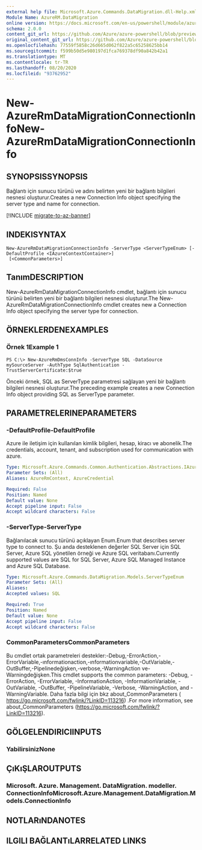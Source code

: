 ```yaml
---
external help file: Microsoft.Azure.Commands.DataMigration.dll-Help.xml
Module Name: AzureRM.DataMigration
online version: https://docs.microsoft.com/en-us/powershell/module/azurerm.datamigration/New-AzureRmDataMigrationConnectionInfo
schema: 2.0.0
content_git_url: https://github.com/Azure/azure-powershell/blob/preview/src/ResourceManager/DataMigration/Commands.DataMigration/help/New-AzureRmDataMigrationConnectionInfo.md
original_content_git_url: https://github.com/Azure/azure-powershell/blob/preview/src/ResourceManager/DataMigration/Commands.DataMigration/help/New-AzureRmDataMigrationConnectionInfo.md
ms.openlocfilehash: 77559f5858c26d665d062f822a5c65258625bb14
ms.sourcegitcommit: f599b50d5e980197d1fca769378df90a842b42a1
ms.translationtype: MT
ms.contentlocale: tr-TR
ms.lasthandoff: 08/20/2020
ms.locfileid: "93762952"
---
```

# <span data-ttu-id="9a693-101">New-AzureRmDataMigrationConnectionInfo</span><span class="sxs-lookup"><span data-stu-id="9a693-101">New-AzureRmDataMigrationConnectionInfo</span></span>

## <span data-ttu-id="9a693-102">SYNOPSIS</span><span class="sxs-lookup"><span data-stu-id="9a693-102">SYNOPSIS</span></span>
<span data-ttu-id="9a693-103">Bağlantı için sunucu türünü ve adını belirten yeni bir bağlantı bilgileri nesnesi oluşturur.</span><span class="sxs-lookup"><span data-stu-id="9a693-103">Creates a new Connection Info object specifying the server type and name for connection.</span></span>

[!INCLUDE [migrate-to-az-banner](../../includes/migrate-to-az-banner.md)]

## <span data-ttu-id="9a693-104">INDEKI</span><span class="sxs-lookup"><span data-stu-id="9a693-104">SYNTAX</span></span>

```
New-AzureRmDataMigrationConnectionInfo -ServerType <ServerTypeEnum> [-DefaultProfile <IAzureContextContainer>]
 [<CommonParameters>]
```

## <span data-ttu-id="9a693-105">Tanım</span><span class="sxs-lookup"><span data-stu-id="9a693-105">DESCRIPTION</span></span>
<span data-ttu-id="9a693-106">New-AzureRmDataMigrationConnectionInfo cmdlet, bağlantı için sunucu türünü belirten yeni bir bağlantı bilgileri nesnesi oluşturur.</span><span class="sxs-lookup"><span data-stu-id="9a693-106">The New-AzureRmDataMigrationConnectionInfo cmdlet creates new a Connection Info object specifying the server type for connection.</span></span> 

## <span data-ttu-id="9a693-107">ÖRNEKLERDEN</span><span class="sxs-lookup"><span data-stu-id="9a693-107">EXAMPLES</span></span>

### <span data-ttu-id="9a693-108">Örnek 1</span><span class="sxs-lookup"><span data-stu-id="9a693-108">Example 1</span></span>
```
PS C:\> New-AzureRmDmsConnInfo -ServerType SQL -DataSource mySourceServer -AuthType SqlAuthentication -TrustServerCertificate:$true
```

<span data-ttu-id="9a693-109">Önceki örnek, SQL as ServerType parametresi sağlayan yeni bir bağlantı bilgileri nesnesi oluşturur.</span><span class="sxs-lookup"><span data-stu-id="9a693-109">The preceding example creates a new Connection Info object providing SQL as ServerType parameter.</span></span>

## <span data-ttu-id="9a693-110">PARAMETRELERINE</span><span class="sxs-lookup"><span data-stu-id="9a693-110">PARAMETERS</span></span>

### <span data-ttu-id="9a693-111">-DefaultProfile</span><span class="sxs-lookup"><span data-stu-id="9a693-111">-DefaultProfile</span></span>
<span data-ttu-id="9a693-112">Azure ile iletişim için kullanılan kimlik bilgileri, hesap, kiracı ve abonelik.</span><span class="sxs-lookup"><span data-stu-id="9a693-112">The credentials, account, tenant, and subscription used for communication with azure.</span></span>

```yaml
Type: Microsoft.Azure.Commands.Common.Authentication.Abstractions.IAzureContextContainer
Parameter Sets: (All)
Aliases: AzureRmContext, AzureCredential

Required: False
Position: Named
Default value: None
Accept pipeline input: False
Accept wildcard characters: False
```

### <span data-ttu-id="9a693-113">-ServerType</span><span class="sxs-lookup"><span data-stu-id="9a693-113">-ServerType</span></span>
<span data-ttu-id="9a693-114">Bağlanılacak sunucu türünü açıklayan Enum.</span><span class="sxs-lookup"><span data-stu-id="9a693-114">Enum that describes server type to connect to.</span></span> <span data-ttu-id="9a693-115">Şu anda desteklenen değerler SQL Server için SQL Server, Azure SQL yönetilen örneği ve Azure SQL veritabanı.</span><span class="sxs-lookup"><span data-stu-id="9a693-115">Currently supported values are SQL for SQL Server, Azure SQL Managed Instance and Azure SQL Database.</span></span> 

```yaml
Type: Microsoft.Azure.Commands.DataMigration.Models.ServerTypeEnum
Parameter Sets: (All)
Aliases:
Accepted values: SQL

Required: True
Position: Named
Default value: None
Accept pipeline input: False
Accept wildcard characters: False
```

### <span data-ttu-id="9a693-116">CommonParameters</span><span class="sxs-lookup"><span data-stu-id="9a693-116">CommonParameters</span></span>
<span data-ttu-id="9a693-117">Bu cmdlet ortak parametreleri destekler:-Debug,-ErrorAction,-ErrorVariable,-ınformationaction,-ınformationvariable,-OutVariable,-OutBuffer,-Pipelinedeğişken,-verbose,-WarningAction ve-Warningdeğişken.</span><span class="sxs-lookup"><span data-stu-id="9a693-117">This cmdlet supports the common parameters: -Debug, -ErrorAction, -ErrorVariable, -InformationAction, -InformationVariable, -OutVariable, -OutBuffer, -PipelineVariable, -Verbose, -WarningAction, and -WarningVariable.</span></span> <span data-ttu-id="9a693-118">Daha fazla bilgi için bkz about_CommonParameters ( https://go.microsoft.com/fwlink/?LinkID=113216) .</span><span class="sxs-lookup"><span data-stu-id="9a693-118">For more information, see about_CommonParameters (https://go.microsoft.com/fwlink/?LinkID=113216).</span></span>

## <span data-ttu-id="9a693-119">GÖLGELENDIRICI</span><span class="sxs-lookup"><span data-stu-id="9a693-119">INPUTS</span></span>

### <span data-ttu-id="9a693-120">Yabilirsiniz</span><span class="sxs-lookup"><span data-stu-id="9a693-120">None</span></span>

## <span data-ttu-id="9a693-121">ÇıKıŞLAR</span><span class="sxs-lookup"><span data-stu-id="9a693-121">OUTPUTS</span></span>

### <span data-ttu-id="9a693-122">Microsoft. Azure. Management. DataMigration. modeller. ConnectionInfo</span><span class="sxs-lookup"><span data-stu-id="9a693-122">Microsoft.Azure.Management.DataMigration.Models.ConnectionInfo</span></span>

## <span data-ttu-id="9a693-123">NOTLARıNDA</span><span class="sxs-lookup"><span data-stu-id="9a693-123">NOTES</span></span>

## <span data-ttu-id="9a693-124">ILGILI BAĞLANTıLAR</span><span class="sxs-lookup"><span data-stu-id="9a693-124">RELATED LINKS</span></span>
